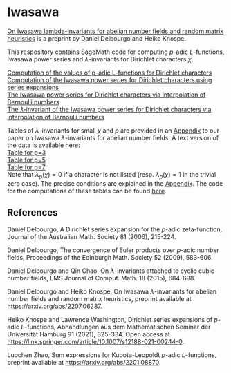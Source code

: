 # Iwasawa 

[On Iwasawa lambda-invariants for abelian number fields and random matrix heuristics](https://arxiv.org/pdf/2207.06287.pdf) is a preprint by Daniel Delbourgo and Heiko Knospe.

This respository contains SageMath code for computing $p$-adic $L$-functions, Iwasawa power series and $\lambda$-invariants for Dirichlet characters $\chi$.

[Computation of the values of p-adic L-functions for Dirichlet characters](padic_lfunction_dirichlet.ipynb)   
[Computation of the Iwasawa power series for Dirichlet characters using series expansions](power_series_dirichlet.ipynb)  
[The Iwasawa power series for Dirichlet characters via interpolation of Bernoulli numbers](power_series_interpolation.ipynb)   
[The 𝜆-invariant of the Iwasawa power series for Dirichlet characters via interpolation of Bernoulli numbers](power_series_lambda.ipynb)

Tables of $\lambda$-invariants for small $\chi$ and $p$ are provided in an [Appendix](https://github.com/knospe/iwasawa/blob/main/Lambda_Invariants_Abelian_Number_Fields_appendix.pdf) to our paper on Iwasawa $\lambda$-invariants for abelian number fields. A text version of the data is available here:    
[Table for p=3](https://github.com/knospe/iwasawa/blob/main/lambda3-1000.txt)   
[Table for p=5](https://github.com/knospe/iwasawa/blob/main/lambda5-1000.txt)   
[Table for p=7](https://github.com/knospe/iwasawa/blob/main/lambda7-1000.txt)   
Note that $\lambda_p(\chi)=0$ if a character is not listed (resp. $\lambda_p(\chi)=1$ in the trivial zero case). The precise conditions are explained in the [Appendix](https://github.com/knospe/iwasawa/blob/main/Lambda_Invariants_Abelian_Number_Fields_appendix.pdf).
The code for the computations of these tables can be found [here](https://github.com/knospe/iwasawa/blob/main/power_series_lambda.ipynb).


## References
Daniel Delbourgo, A Dirichlet series expansion for the $p$-adic zeta-function, Journal of the Australian Math. Society 81 (2006), 215-224.

Daniel Delbourgo, The convergence of Euler products over $p$-adic number fields, Proceedings of the Edinburgh Math. Society 52 (2009), 583-606.

Daniel Delbourgo and Qin Chao, On $\lambda$-invariants attached to cyclic cubic number fields, LMS Journal of Comput. Math. 18 (2015), 684-698.

Daniel Delbourgo and Heiko Knospe, On Iwasawa $\lambda$-invariants for abelian number fields and random matrix heuristics, preprint available at 
https://arxiv.org/abs/2207.06287.

Heiko Knospe and Lawrence Washington, Dirichlet series expansions of $p$-adic $L$-functions, Abhandlungen aus dem Mathematischen Seminar der Universität Hamburg 91 (2021), 325-334. Open access at https://link.springer.com/article/10.1007/s12188-021-00244-0.

Luochen Zhao, Sum expressions for Kubota-Leopoldt $p$-adic $L$-functions, preprint available at https://arxiv.org/abs/2201.08870.
